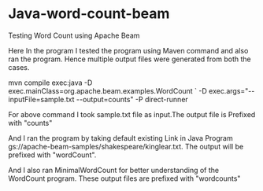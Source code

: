 # Java-word-count-beam
Testing Word Count using Apache Beam

Here In the program I tested the program using Maven command and also ran the program. Hence multiple output files were generated from both the cases.


mvn compile exec:java -D exec.mainClass=org.apache.beam.examples.WordCount `
 -D exec.args="--inputFile=sample.txt --output=counts" -P direct-runner

For above command I took sample.txt file as input.The output file is Prefixed with "counts"

And I ran the program by taking default existing Link in Java Program gs://apache-beam-samples/shakespeare/kinglear.txt. The output will be prefixed with "wordCount".

And I also ran MinimalWordCount for better understanding of the WordCount program. These output files are prefixed with "wordcounts"
